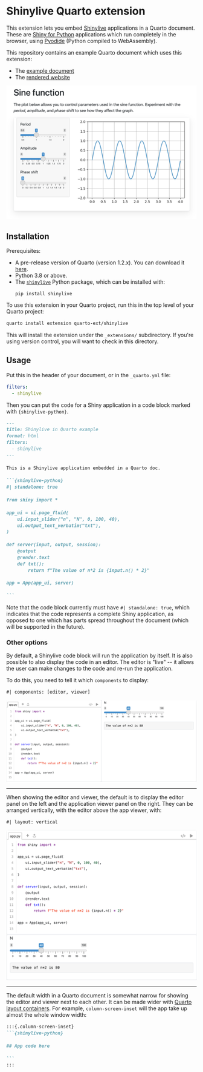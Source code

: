 Shinylive Quarto extension
==========================

This extension lets you embed [Shinylive](https://shiny.rstudio.com/py/docs/shinylive.html) applications in a Quarto document. These are [Shiny for Python](https://shiny.rstudio.com/py/) applications which run completely in the browser, using [Pyodide](https://pyodide.org/) (Python compiled to WebAssembly).

This repository contains an example Quarto document which uses this extension:

* The [example document](index.qmd)
* The [rendered website](https://quarto-ext.github.io/shinylive/)


 ![Embedded Shinylive application](embedded-app.png)


## Installation

Prerequisites:
* A pre-release version of Quarto (version 1.2.x). You can download it [here](https://quarto.org/docs/download/).
* Python 3.8 or above.
* The [`shinylive`](https://github.com/rstudio/py-shinylive) Python package, which can be installed with:
    ```
    pip install shinylive
    ```

To use this extension in your Quarto project, run this in the top level of your Quarto project:

```bash
quarto install extension quarto-ext/shinylive
```

This will install the extension under the `_extensions/` subdirectory. If you're using version control, you will want to check in this directory.


## Usage

Put this in the header of your document, or in the `_quarto.yml` file:

```yaml
filters:
  - shinylive
```

Then you can put the code for a Shiny application in a code block marked with `{shinylive-python}`.


````markdown
---
title: Shinylive in Quarto example
format: html
filters:
  - shinylive
---

This is a Shinylive application embedded in a Quarto doc.

```{shinylive-python}
#| standalone: true

from shiny import *

app_ui = ui.page_fluid(
    ui.input_slider("n", "N", 0, 100, 40),
    ui.output_text_verbatim("txt"),
)

def server(input, output, session):
    @output
    @render.text
    def txt():
        return f"The value of n*2 is {input.n() * 2}"

app = App(app_ui, server)

```
````

Note that the code block currently must have `#| standalone: true`, which indicates that the code represents a complete Shiny application, as opposed to one which has parts spread throughout the document (which will be supported in the future).


### Other options


By default, a Shinylive code block will run the application by itself. It is also possible to also display the code in an editor. The editor is "live" -- it allows the user can make changes to the code and re-run the application.

To do this, you need to tell it which `components` to display:

```
#| components: [editor, viewer]
```

 ![Editor and viewer](editor-viewer.png)

******

When showing the editor and viewer, the default is to display the editor panel on the left and the application viewer panel on the right. They can be arranged vertically, with the editor above the app viewer, with:

```
#| layout: vertical
```

 ![Editor and viewer, vertical arrangement](editor-viewer-vertical.png)

******

The default width in a Quarto document is somewhat narrow for showing the editor and viewer next to each other. It can be made wider with [Quarto layout containers](https://quarto.org/docs/authoring/article-layout.html). For example, `column-screen-inset` will the app take up almost the whole window width:

````markdown
:::{.column-screen-inset}
```{shinylive-python}

## App code here

```
:::
````

